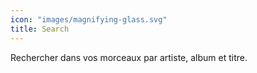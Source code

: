 ```yaml
---
icon: "images/magnifying-glass.svg"
title: Search
---
```

Rechercher dans vos morceaux par artiste, album et titre.
